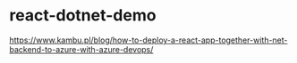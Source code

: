 # react-dotnet-demo
https://www.kambu.pl/blog/how-to-deploy-a-react-app-together-with-net-backend-to-azure-with-azure-devops/
